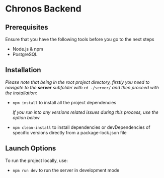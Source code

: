 # Chronos Backend

## Prerequisites

Ensure that you have the following tools before you go to the next steps
- Node.js & npm
- PostgreSQL

## Installation

*Please note that being in the root project directory, firstly you need to navigate to the **server** subfolder with* `cd ./server/` *and then proceed with the installation:*
- `npm install` to install all the project dependencies
    
    *If you run into any versions related issues during this process, use the option below*
    
- `npm clean-install` to install dependencies or devDependencies of specific versions directly from a package-lock.json file

## Launch Options

To run the project locally, use:
- `npm run dev` to run the server in development mode
